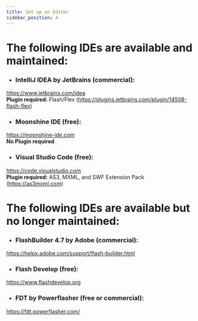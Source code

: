 ```yaml
---
title: Set up an Editor
sidebar_position: 4
---
```



# The following IDEs are available and maintained:
  
  
* ### IntelliJ IDEA by JetBrains (commercial):  
https://www.jetbrains.com/idea  
**Plugin required:** Flash/Flex (https://plugins.jetbrains.com/plugin/14508-flash-flex)
  
  
* ### Moonshine IDE (free):  
https://moonshine-ide.com  
**No Plugin required**


* ### Visual Studio Code (free):  
https://code.visualstudio.com  
**Plugin required:** AS3, MXML, and SWF Extension Pack (https://as3mxml.com)
  
  
  
  
# The following IDEs are available but no longer maintained:
  
  
* ### FlashBuilder 4.7 by Adobe (commercial):  
https://helpx.adobe.com/support/flash-builder.html
  
  
* ### Flash Develop (free):  
https://www.flashdevelop.org
  
  
* ### FDT by Powerflasher (free or commercial):  
https://fdt.powerflasher.com/
